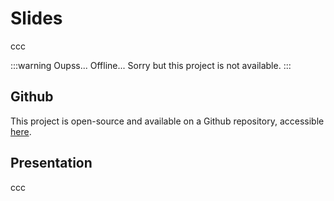 # Slides <Badge type="tip" text="v0.0.4" />

ccc

:::warning Oupss... 
Offline... Sorry but this project is not available.
:::

## Github

This project is open-source and available on a Github repository, accessible [here](https://github.com/AlxisHenry/slides).

## Presentation

ccc